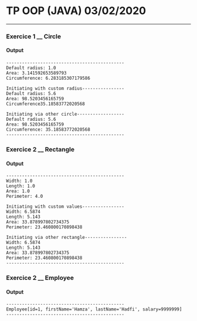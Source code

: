 # TP OOP (JAVA) 03/02/2020
<hr>

### Exercice 1 __ Circle
<h4>Output</h4>

```console
---------------------------------------------
Default radius: 1.0
Area: 3.141592653589793
Circumference: 6.283185307179586

Initiating with custom radius----------------
Default radius: 5.6
Area: 98.5203456165759
Circumference35.18583772020568

Initiating via other circle------------------
Default radius: 5.6
Area: 98.5203456165759
Circumference: 35.18583772020568
---------------------------------------------
```

### Exercice 2 __ Rectangle
<h4>Output</h4>

```console
---------------------------------------------
Width: 1.0
Length: 1.0
Area: 1.0
Perimeter: 4.0

Initiating with custom values----------------
Width: 6.5874
Length: 5.143
Area: 33.878997802734375
Perimeter: 23.460800170898438

Initiating via other rectangle----------------
Width: 6.5874
Length: 5.143
Area: 33.878997802734375
Perimeter: 23.460800170898438
---------------------------------------------
```

### Exercice 2 __ Employee
<h4>Output</h4>

```console
---------------------------------------------
Employee[id=1, firstName='Hamza', lastName='Hadfi', salary=9999999]
---------------------------------------------
```